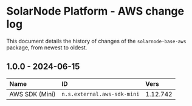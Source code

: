 # SolarNode Platform - AWS change log

This document details the history of changes of the `solarnode-base-aws` package, from newest to
oldest.

## 1.0.0 - 2024-06-15

| Name           | ID                          | Vers     |
|:---------------|:----------------------------|:---------|
| AWS SDK (Mini) | `n.s.external.aws-sdk-mini` | 1.12.742 |
